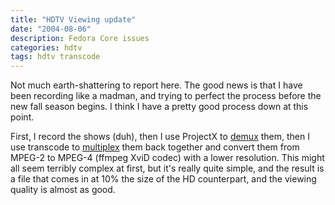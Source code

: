 ```yaml
---
title: "HDTV Viewing update"
date: "2004-08-06"
description: Fedora Core issues
categories: hdtv
tags: hdtv transcode
---
```


Not much earth-shattering to report here. The good news is that I have been recording like a madman, and trying to perfect the process before the new fall season begins. I think I have a pretty good process down at this point.  
  
First, I record the shows (duh), then I use ProjectX to [demux](http://www.afterdawn.com/glossary/terms/demux.cfm) them, then I use transcode to [multiplex](http://www.afterdawn.com/glossary/terms/multiplexing.cfm) them back together and convert them from MPEG-2 to MPEG-4 (ffmpeg XviD codec) with a lower resolution. This might all seem terribly complex at first, but it's really quite simple, and the result is a file that comes in at 10% the size of the HD counterpart, and the viewing quality is almost as good.
